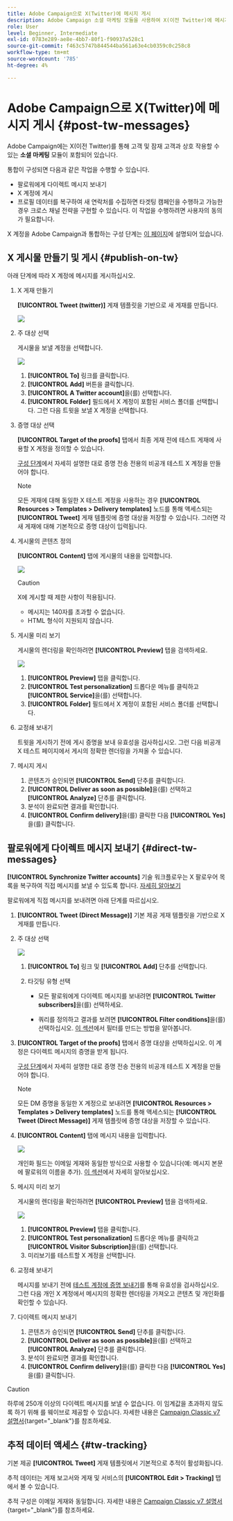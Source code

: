 ```yaml
---
title: Adobe Campaign으로 X(Twitter)에 메시지 게시
description: Adobe Campaign 소셜 마케팅 모듈을 사용하여 X(이전 Twitter)에 메시지를 게시하고 팔로워에게 직접 메시지를 보내는 방법을 알아봅니다
role: User
level: Beginner, Intermediate
exl-id: 0783e289-ae8e-4bb7-80f1-f90937a528c1
source-git-commit: f463c5747b844544ba561a63e4cb0359c0c258c8
workflow-type: tm+mt
source-wordcount: '785'
ht-degree: 4%

---
```



# Adobe Campaign으로 X(Twitter)에 메시지 게시 {#post-tw-messages}

Adobe Campaign에는 X(이전 Twitter)를 통해 고객 및 잠재 고객과 상호 작용할 수 있는 **소셜 마케팅** 모듈이 포함되어 있습니다.

통합이 구성되면 다음과 같은 작업을 수행할 수 있습니다.

* 팔로워에게 다이렉트 메시지 보내기
* X 계정에 게시
* 프로필 데이터를 복구하여 새 연락처를 수집하면 타겟팅 캠페인을 수행하고 가능한 경우 크로스 채널 전략을 구현할 수 있습니다. 이 작업을 수행하려면 사용자의 동의가 필요합니다.


X 계정을 Adobe Campaign과 통합하는 구성 단계는 [이 페이지](../connect/ac-tw.md)에 설명되어 있습니다.

## X 게시물 만들기 및 게시 {#publish-on-tw}

아래 단계에 따라 X 계정에 메시지를 게시하십시오.

1. X 게재 만들기

   **[!UICONTROL Tweet (twitter)]** 게재 템플릿을 기반으로 새 게재를 만듭니다.

   ![](assets/tw-new-delivery.png)

1. 주 대상 선택

   게시물을 보낼 계정을 선택합니다.

   ![](assets/tw-define-target.png)

   1. **[!UICONTROL To]** 링크를 클릭합니다.
   1. **[!UICONTROL Add]** 버튼을 클릭합니다.
   1. **[!UICONTROL A Twitter account]**&#x200B;을(를) 선택합니다.
   1. **[!UICONTROL Folder]** 필드에서 X 계정이 포함된 서비스 폴더를 선택합니다. 그런 다음 트윗을 보낼 X 계정을 선택합니다.

1. 증명 대상 선택

   **[!UICONTROL Target of the proofs]** 탭에서 최종 게재 전에 테스트 게재에 사용할 X 계정을 정의할 수 있습니다.

   [구성 단계](../connect/ac-tw.md#tw-test-account)에서 자세히 설명한 대로 증명 전송 전용의 비공개 테스트 X 계정을 만들어야 합니다.

   >[!NOTE]
   >
   >모든 게재에 대해 동일한 X 테스트 계정을 사용하는 경우 **[!UICONTROL Resources > Templates > Delivery templates]** 노드를 통해 액세스되는 **[!UICONTROL Tweet]** 게재 템플릿에 증명 대상을 저장할 수 있습니다. 그러면 각 새 게재에 대해 기본적으로 증명 대상이 입력됩니다.

1. 게시물의 콘텐츠 정의

   **[!UICONTROL Content]** 탭에 게시물의 내용을 입력합니다.

   ![](assets/tw-delivery-content.png)

   >[!CAUTION]
   >
   >X에 게시할 때 제한 사항이 적용됩니다.
   >
   >* 메시지는 140자를 초과할 수 없습니다.
   >* HTML 형식이 지원되지 않습니다.
   >

1. 게시물 미리 보기

   게시물의 렌더링을 확인하려면 **[!UICONTROL Preview]** 탭을 검색하세요.

   ![](assets/tw-delivery-preview.png)

   1. **[!UICONTROL Preview]** 탭을 클릭합니다.
   1. **[!UICONTROL Test personalization]** 드롭다운 메뉴를 클릭하고 **[!UICONTROL Service]**&#x200B;을(를) 선택합니다.
   1. **[!UICONTROL Folder]** 필드에서 X 계정이 포함된 서비스 폴더를 선택합니다.

1. 교정쇄 보내기

   트윗을 게시하기 전에 게시 증명을 보내 유효성을 검사하십시오. 그런 다음 비공개 X 테스트 페이지에서 게시의 정확한 렌더링을 가져올 수 있습니다.

1. 메시지 게시

   1. 콘텐츠가 승인되면 **[!UICONTROL Send]** 단추를 클릭합니다.
   1. **[!UICONTROL Deliver as soon as possible]**&#x200B;을(를) 선택하고 **[!UICONTROL Analyze]** 단추를 클릭합니다.
   1. 분석이 완료되면 결과를 확인합니다.
   1. **[!UICONTROL Confirm delivery]**&#x200B;을(를) 클릭한 다음 **[!UICONTROL Yes]**&#x200B;을(를) 클릭합니다.

## 팔로워에게 다이렉트 메시지 보내기 {#direct-tw-messages}

**[!UICONTROL Synchronize Twitter accounts]** 기술 워크플로우는 X 팔로우어 목록을 복구하여 직접 메시지를 보낼 수 있도록 합니다. [자세히 알아보기](../connect/ac-tw.md#synchro-tw-accounts)

팔로워에게 직접 메시지를 보내려면 아래 단계를 따르십시오.

1. **[!UICONTROL Tweet (Direct Message)]** 기본 제공 게재 템플릿을 기반으로 X 게재를 만듭니다.

1. 주 대상 선택

   ![](assets/tw-dm-define-target.png)

   1. **[!UICONTROL To]** 링크 및 **[!UICONTROL Add]** 단추를 선택합니다.

   1. 타깃팅 유형 선택

      * 모든 팔로워에게 다이렉트 메시지를 보내려면 **[!UICONTROL Twitter subscribers]**&#x200B;을(를) 선택하세요.

      * 쿼리를 정의하고 결과를 보려면 **[!UICONTROL Filter conditions]**&#x200B;을(를) 선택하십시오. [이 섹션](../audiences/create-filters.md#advanced-filters)에서 필터를 만드는 방법을 알아봅니다.

1. **[!UICONTROL Target of the proofs]** 탭에서 증명 대상을 선택하십시오. 이 계정은 다이렉트 메시지의 증명을 받게 됩니다.

   [구성 단계](../connect/ac-tw.md#tw-test-account)에서 자세히 설명한 대로 증명 전송 전용의 비공개 테스트 X 계정을 만들어야 합니다.


   >[!NOTE]
   >
   >모든 DM 증명을 동일한 X 계정으로 보내려면 **[!UICONTROL Resources > Templates > Delivery templates]** 노드를 통해 액세스되는 **[!UICONTROL Tweet (Direct Message)]** 게재 템플릿에 증명 대상을 저장할 수 있습니다.

1. **[!UICONTROL Content]** 탭에 메시지 내용을 입력합니다.

   ![](assets/tw-dm-content.png)

   개인화 필드는 이메일 게재와 동일한 방식으로 사용할 수 있습니다(예: 메시지 본문에 팔로워의 이름을 추가). [이 섹션](../send/personalize.md)에서 자세히 알아보십시오.

1. 메시지 미리 보기

   게시물의 렌더링을 확인하려면 **[!UICONTROL Preview]** 탭을 검색하세요.

   ![](assets/tw-dm-preview.png)

   1. **[!UICONTROL Preview]** 탭을 클릭합니다.
   1. **[!UICONTROL Test personalization]** 드롭다운 메뉴를 클릭하고 **[!UICONTROL Visitor Subscription]**&#x200B;을(를) 선택합니다.
   1. 미리보기를 테스트할 X 계정을 선택합니다.

1. 교정쇄 보내기

   메시지를 보내기 전에 [테스트 계정에 증명 보내기](../send/preview-and-proof.md)를 통해 유효성을 검사하십시오. 그런 다음 개인 X 계정에서 메시지의 정확한 렌더링을 가져오고 콘텐츠 및 개인화를 확인할 수 있습니다.

1. 다이렉트 메시지 보내기

   1. 콘텐츠가 승인되면 **[!UICONTROL Send]** 단추를 클릭합니다.
   1. **[!UICONTROL Deliver as soon as possible]**&#x200B;을(를) 선택하고 **[!UICONTROL Analyze]** 단추를 클릭합니다.
   1. 분석이 완료되면 결과를 확인합니다.
   1. **[!UICONTROL Confirm delivery]**&#x200B;을(를) 클릭한 다음 **[!UICONTROL Yes]**&#x200B;을(를) 클릭합니다.

>[!CAUTION]
>
>하루에 250개 이상의 다이렉트 메시지를 보낼 수 없습니다. 이 임계값을 초과하지 않도록 하기 위해 를 웨이브로 제공할 수 있습니다. 자세한 내용은 [Campaign Classic v7 설명서](https://experienceleague.adobe.com/docs/campaign-classic/using/sending-messages/key-steps-when-creating-a-delivery/steps-sending-the-delivery.html?lang=ko#sending-using-multiple-waves){target="_blank"}를 참조하세요.


## 추적 데이터 액세스 {#tw-tracking}

기본 제공 **[!UICONTROL Tweet]** 게재 템플릿에서 기본적으로 추적이 활성화됩니다.

추적 데이터는 게재 보고서와 게재 및 서비스의 **[!UICONTROL Edit > Tracking]** 탭에서 볼 수 있습니다.

추적 구성은 이메일 게재와 동일합니다. 자세한 내용은 [Campaign Classic v7 설명서](https://experienceleague.adobe.com/docs/campaign-classic/using/sending-messages/monitoring-deliveries/about-delivery-monitoring.html?lang=ko){target="_blank"}를 참조하세요.

